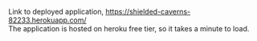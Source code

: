 Link to deployed application, https://shielded-caverns-82233.herokuapp.com/ 
<br/>
The application is hosted on heroku free tier, so it takes a minute to load.

